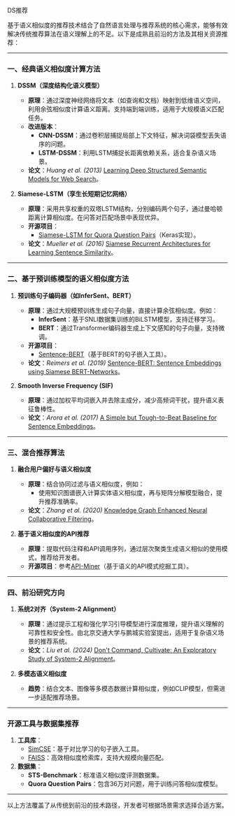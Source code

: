 DS推荐

基于语义相似度的推荐技术结合了自然语言处理与推荐系统的核心需求，能够有效解决传统推荐算法在语义理解上的不足。以下是成熟且前沿的方法及其相关资源推荐：

---

### 一、经典语义相似度计算方法
1. **DSSM（深度结构化语义模型）**  
   - **原理**：通过深度神经网络将文本（如查询和文档）映射到低维语义空间，利用余弦相似度计算语义距离。支持端到端训练，适用于大规模语义匹配任务。  
   - **改进版本**：  
     - **CNN-DSSM**：通过卷积层捕捉局部上下文特征，解决词袋模型丢失语序的问题。  
     - **LSTM-DSSM**：利用LSTM捕捉长距离依赖关系，适合复杂语义场景。  
   - **论文**：*Huang et al. (2013)* [Learning Deep Structured Semantic Models for Web Search](https://www.microsoft.com/en-us/research/wp-content/uploads/2016/02/cikm2013_DSSM_fullversion.pdf)。  

2. **Siamese-LSTM（孪生长短期记忆网络）**  
   - **原理**：采用共享权重的双塔LSTM结构，分别编码两个句子，通过曼哈顿距离计算相似度。在问答对匹配场景中表现优异。  
   - **开源项目**：  
     - [Siamese-LSTM for Quora Question Pairs](https://github.com/keras-team/keras-io/blob/master/examples/nlp/siamese_lstm.py)（Keras实现）。  
   - **论文**：*Mueller et al. (2016)* [Siamese Recurrent Architectures for Learning Sentence Similarity](https://www.aclweb.org/anthology/N16-1062.pdf)。

---

### 二、基于预训练模型的语义相似度方法
1. **预训练句子编码器（如InferSent、BERT）**  
   - **原理**：通过大规模预训练生成句子向量，直接计算余弦相似度。例如：  
     - **InferSent**：基于SNLI数据集训练的BiLSTM模型，支持迁移学习。  
     - **BERT**：通过Transformer编码器生成上下文感知的句子向量，支持微调。  
   - **开源项目**：  
     - [Sentence-BERT](https://github.com/UKPLab/sentence-transformers)（基于BERT的句子嵌入工具）。  
   - **论文**：*Reimers et al. (2019)* [Sentence-BERT: Sentence Embeddings using Siamese BERT-Networks](https://arxiv.org/abs/1908.10084)。

2. **Smooth Inverse Frequency (SIF)**  
   - **原理**：通过加权平均词嵌入并去除主成分，减少高频词干扰，提升语义表征鲁棒性。  
   - **论文**：*Arora et al. (2017)* [A Simple but Tough-to-Beat Baseline for Sentence Embeddings](https://openreview.net/pdf?id=SyK00v5xx)。

---

### 三、混合推荐算法
1. **融合用户偏好与语义相似度**  
   - **原理**：结合协同过滤与语义相似度，例如：  
     - 使用知识图谱嵌入计算实体语义相似度，再与矩阵分解模型融合，提升推荐准确率。  
   - **论文**：*Zhang et al. (2020)* [Knowledge Graph Enhanced Neural Collaborative Filtering](https://dl.acm.org/doi/10.1145/3336191.3371804)。  

2. **基于语义相似度的API推荐**  
   - **原理**：提取代码注释和API调用序列，通过层次聚类生成语义相似的使用模式，推荐给开发者。  
   - **开源项目**：参考[API-Miner](https://github.com/apiminer/apiminer)（基于语义的API模式挖掘工具）。

---

### 四、前沿研究方向
1. **系统2对齐（System-2 Alignment）**  
   - **原理**：通过提示工程和强化学习引导模型进行深度推理，提升语义理解的可靠性和安全性。由北京交通大学与鹏城实验室提出，适用于复杂语义场景的推荐系统。  
   - **论文**：*Liu et al. (2024)* [Don't Command, Cultivate: An Exploratory Study of System-2 Alignment](https://arxiv.org/abs/2411.17075)。  

2. **多模态语义相似度**  
   - **趋势**：结合文本、图像等多模态数据计算相似度，例如CLIP模型，但需进一步适配推荐场景。

---

### 开源工具与数据集推荐
1. **工具库**：  
   - [SimCSE](https://github.com/princeton-nlp/SimCSE)：基于对比学习的句子嵌入工具。  
   - [FAISS](https://github.com/facebookresearch/faiss)：高效相似度检索库，支持大规模向量匹配。  
2. **数据集**：  
   - **STS-Benchmark**：标准语义相似度评测数据集。  
   - **Quora Question Pairs**：包含36万对问题，用于训练问答相似度模型。

---

以上方法覆盖了从传统到前沿的技术路径，开发者可根据场景需求选择合适方案。